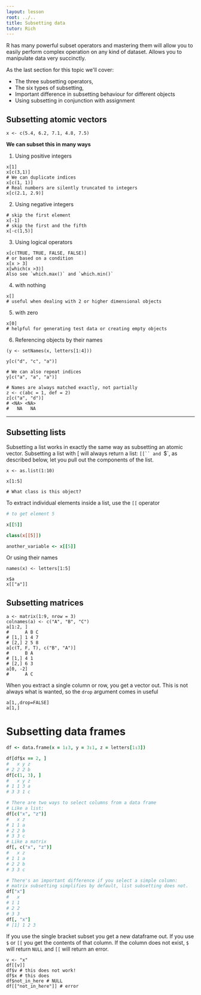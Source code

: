 ```yaml
---
layout: lesson
root: ../..
title: Subsetting data
tutor: Rich
---
```


R has many powerful subset operators and mastering them will allow you to easily perform complex operation on any kind of dataset. Allows you to manipulate data very succinctly.

As the last section for this topic we'll cover:

* The three subsetting operators,
* The six types of subsetting,
* Important difference in subsetting behaviour for different objects 
* Using subsetting in conjunction with assignment


## Subsetting atomic vectors

~~~
x <- c(5.4, 6.2, 7.1, 4.8, 7.5)
~~~

**We can subset this in many ways**

1. Using positive integers

~~~
x[1]
x[c(3,1)]
# We can duplicate indices
x[c(1, 1)]
# Real numbers are silently truncated to integers
x[c(2.1, 2.9)]
~~~

2. Using negative integers

~~~
# skip the first element
x[-1]
# skip the first and the fifth
x[-c(1,5)]
~~~

3. Using logical operators

~~~
x[c(TRUE, TRUE, FALSE, FALSE)]
# or based on a condition
x[x > 3]
x[which(x >3)]
Also see `which.max()` and `which.min()`
~~~

4. with nothing

~~~
x[]
# useful when dealing with 2 or higher dimensional objects
~~~

5. with zero

~~~
x[0]
# helpful for generating test data or creating empty objects
~~~


6. Referencing objects by their names

~~~
(y <- setNames(x, letters[1:4]))

y[c("d", "c", "a")]

# We can also repeat indices
y[c("a", "a", "a")]

# Names are always matched exactly, not partially
z <- c(abc = 1, def = 2)
z[c("a", "d")]
# <NA> <NA> 
#   NA   NA
~~~

---

## Subsetting lists

Subsetting a list works in exactly the same way as subsetting an atomic vector. Subsetting a list with [ will always return a list: `[[`` and `$`, as described below, let you pull out the components of the list.

~~~
x <- as.list(1:10)

x[1:5]

# What class is this object?
~~~

To extract individual elements inside a list, use the `[[` operator

~~~coffee
# to get element 5

x[[5]]

class(x[[5]])

another_variable <- x[[5]]

~~~

Or using their names

~~~
names(x) <- letters[1:5]

x$a
x[["a"]]
~~~

## Subsetting matrices

~~~
a <- matrix(1:9, nrow = 3)
colnames(a) <- c("A", "B", "C")
a[1:2, ]
#      A B C
# [1,] 1 4 7
# [2,] 2 5 8
a[c(T, F, T), c("B", "A")]
#      B A
# [1,] 4 1
# [2,] 6 3
a[0, -2]
#      A C
~~~

When you extract a single column or row, you get a vector out.  This is not always what is wanted, so the `drop` argument comes in useful

~~~
a[1,,drop=FALSE]
a[1,]
~~~

# Subsetting data frames

~~~coffee
df <- data.frame(x = 1:3, y = 3:1, z = letters[1:3])

df[df$x == 2, ]
#   x y z
# 2 2 2 b
df[c(1, 3), ]
#   x y z
# 1 1 3 a
# 3 3 1 c

# There are two ways to select columns from a data frame
# Like a list:
df[c("x", "z")]
#   x z
# 1 1 a
# 2 2 b
# 3 3 c
# Like a matrix
df[, c("x", "z")]
#   x z
# 1 1 a
# 2 2 b
# 3 3 c

# There's an important difference if you select a simple column:
# matrix subsetting simplifies by default, list subsetting does not.
df["x"]
#   x
# 1 1
# 2 2
# 3 3
df[, "x"]
# [1] 1 2 3
~~~

If you use the single bracket subset you get a new dataframe out.  If you use `$` or `[[` you get the contents of that column.  If the column does not exist, `$` will return `NULL` and `[[` will return an error.

~~~
v <- "x"
df[[v]]
df$v # this does not work!
df$x # this does
df$not_in_here # NULL
df[["not_in_here"]] # error
~~~
